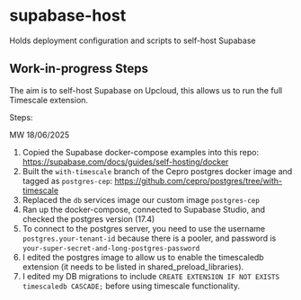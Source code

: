 # supabase-host
Holds deployment configuration and scripts to self-host Supabase 


## Work-in-progress Steps

The aim is to self-host Supabase on Upcloud, this allows us to run the full Timescale extension.

Steps:

MW 18/06/2025
1. Copied the Supabase docker-compose examples into this repo: https://supabase.com/docs/guides/self-hosting/docker
2. Built the `with-timescale` branch of the Cepro postgres docker image and tagged as `postgres-cep`: https://github.com/cepro/postgres/tree/with-timescale
3. Replaced the `db` services image our custom image `postgres-cep`
4. Ran up the docker-compose, connected to Supabase Studio, and checked the postgres version (17.4)
5. To connect to the postgres server, you need to use the username `postgres.your-tenant-id` because there is a pooler, and password is `your-super-secret-and-long-postgres-password`
6. I edited the postgres image to allow us to enable the timescaledb extension (it needs to be listed in shared_preload_libraries).
7. I edited my DB migrations to include `CREATE EXTENSION IF NOT EXISTS timescaledb CASCADE;` before using timescale functionality.

